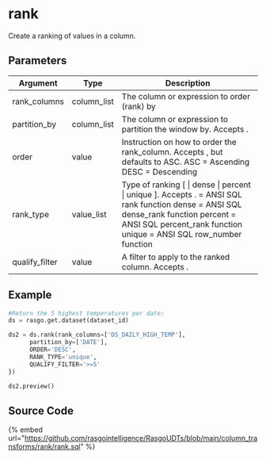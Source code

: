 

# rank

Create a ranking of values in a column.


## Parameters

|    Argument    |    Type     |                                                                                                        Description                                                                                                        |
| -------------- | ----------- | ------------------------------------------------------------------------------------------------------------------------------------------------------------------------------------------------------------------------- |
| rank_columns   | column_list | The column or expression to order (rank) by                                                                                                                                                                               |
| partition_by   | column_list | The column or expression to partition the window by. Accepts <None>.                                                                                                                                                      |
| order          | value       | Instruction on how to order the rank_column. Accepts <None>, but defaults to ASC. ASC = Ascending DESC = Descending                                                                                                       |
| rank_type      | value_list  | Type of ranking [<None> \| dense \| percent \| unique ]. Accepts <None>. <None> = ANSI SQL rank function dense = ANSI SQL dense_rank function percent = ANSI SQL percent_rank function unique = ANSI SQL row_number function |
| qualify_filter | value       | A filter to apply to the ranked column. Accepts <None>.                                                                                                                                                                   |


## Example

```python
#Return the 5 highest temperatures per date:
ds = rasgo.get.dataset(dataset_id)

ds2 = ds.rank(rank_columns=['DS_DAILY_HIGH_TEMP'],
      partition_by=['DATE'],
      ORDER='DESC',
      RANK_TYPE='unique',
      QUALIFY_FILTER='>=5'
})

ds2.preview()

```

## Source Code

{% embed url="https://github.com/rasgointelligence/RasgoUDTs/blob/main/column_transforms/rank/rank.sql" %}

